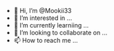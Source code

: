 - 👋 Hi, I’m @Mookii33
- 👀 I’m interested in ...
- 🌱 I’m currently learniing ...
- 💞️ I’m looking to collaborate on ...
- 📫 How to reach me ...

<!---
Mookii33/Mookii33 is a ✨ special ✨ repository because its `README.md` (this file) appears on your GitHub profile.
You can click the Preview link to take a look at your changes.
--->
